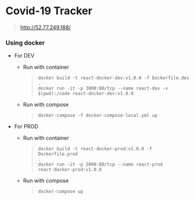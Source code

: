 # Covid-19 Tracker
> http://52.77.249.188/

### Using docker
- For DEV
  - Run with container
    > <code>docker build -t react-docker-dev:v1.0.0 -f Dockerfile.dev .</code><br>
    > <code>docker run -it -p 3000:80/tcp --name react-dev -v $(pwd):/code react-docker-dev:v1.0.0</code>
  - Run with compose
    > <code>docker-compose -f docker-compose-local.yml up</code>

- For PROD
  - Run with container
    > <code>docker build -t react-docker-prod:v1.0.0 -f Dockerfile.prod .</code><br>
    > <code>docker run -it -p 3000:80/tcp --name react-prod react-docker-prod:v1.0.0</code>
  - Run with compose
    > <code>docker-compose up</code>